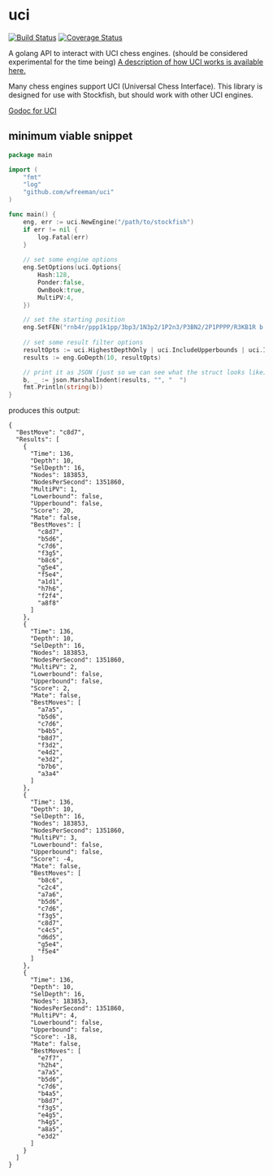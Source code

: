 # uci 

[![Build Status](https://travis-ci.org/wfreeman/uci.png?branch=master)](https://travis-ci.org/wfreeman/uci)
[![Coverage Status](https://coveralls.io/repos/wfreeman/uci/badge.png)](https://coveralls.io/r/wfreeman/uci)

A golang API to interact with UCI chess engines. (should be considered experimental for the time being) [A description of how UCI works is available here.](http://wbec-ridderkerk.nl/html/UCIProtocol.html)

Many chess engines support UCI (Universal Chess Interface). This library is designed for use with Stockfish, but should work with other UCI engines.

[Godoc for UCI](http://godoc.org/github.com/wfreeman/uci)

## minimum viable snippet
```Go
package main

import (
	"fmt"
	"log"
	"github.com/wfreeman/uci"
)

func main() {
	eng, err := uci.NewEngine("/path/to/stockfish")
	if err != nil {
		log.Fatal(err)
	}
	
	// set some engine options
	eng.SetOptions(uci.Options{
		Hash:128,
		Ponder:false,
		OwnBook:true,
		MultiPV:4,
	})

	// set the starting position
	eng.SetFEN("rnb4r/ppp1k1pp/3bp3/1N3p2/1P2n3/P3BN2/2P1PPPP/R3KB1R b KQ - 4 11")
	
	// set some result filter options
	resultOpts := uci.HighestDepthOnly | uci.IncludeUpperbounds | uci.IncludeLowerbounds
	results := eng.GoDepth(10, resultOpts)

	// print it as JSON (just so we can see what the struct looks like)
	b, _ := json.MarshalIndent(results, "", "  ")
	fmt.Println(string(b))
}
```

produces this output:

```
{
  "BestMove": "c8d7",
  "Results": [
    {
      "Time": 136,
      "Depth": 10,
      "SelDepth": 16,
      "Nodes": 183853,
      "NodesPerSecond": 1351860,
      "MultiPV": 1,
      "Lowerbound": false,
      "Upperbound": false,
      "Score": 20,
      "Mate": false,
      "BestMoves": [
        "c8d7",
        "b5d6",
        "c7d6",
        "f3g5",
        "b8c6",
        "g5e4",
        "f5e4",
        "a1d1",
        "h7h6",
        "f2f4",
        "a8f8"
      ]
    },
    {
      "Time": 136,
      "Depth": 10,
      "SelDepth": 16,
      "Nodes": 183853,
      "NodesPerSecond": 1351860,
      "MultiPV": 2,
      "Lowerbound": false,
      "Upperbound": false,
      "Score": 2,
      "Mate": false,
      "BestMoves": [
        "a7a5",
        "b5d6",
        "c7d6",
        "b4b5",
        "b8d7",
        "f3d2",
        "e4d2",
        "e3d2",
        "b7b6",
        "a3a4"
      ]
    },
    {
      "Time": 136,
      "Depth": 10,
      "SelDepth": 16,
      "Nodes": 183853,
      "NodesPerSecond": 1351860,
      "MultiPV": 3,
      "Lowerbound": false,
      "Upperbound": false,
      "Score": -4,
      "Mate": false,
      "BestMoves": [
        "b8c6",
        "c2c4",
        "a7a6",
        "b5d6",
        "c7d6",
        "f3g5",
        "c8d7",
        "c4c5",
        "d6d5",
        "g5e4",
        "f5e4"
      ]
    },
    {
      "Time": 136,
      "Depth": 10,
      "SelDepth": 16,
      "Nodes": 183853,
      "NodesPerSecond": 1351860,
      "MultiPV": 4,
      "Lowerbound": false,
      "Upperbound": false,
      "Score": -18,
      "Mate": false,
      "BestMoves": [
        "e7f7",
        "h2h4",
        "a7a5",
        "b5d6",
        "c7d6",
        "b4a5",
        "b8d7",
        "f3g5",
        "e4g5",
        "h4g5",
        "a8a5",
        "e3d2"
      ]
    }
  ]
}
```

